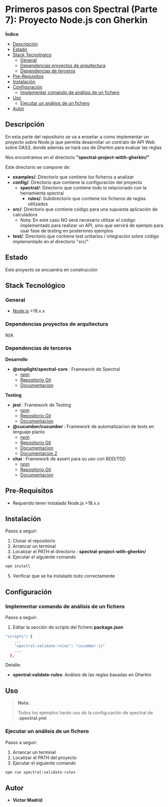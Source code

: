 <h1>Primeros pasos con Spectral (Parte 7): Proyecto Node.js con Gherkin</h1>





**Índice**
- [Descripción](#descripción)
- [Estado](#estado)
- [Stack Tecnológico](#stack-tecnológico)
  - [General](#general)
  - [Dependencias proyectos de arquitectura](#dependencias-proyectos-de-arquitectura)
  - [Dependencias de terceros](#dependencias-de-terceros)
- [Pre-Requisitos](#pre-requisitos)
- [Instalación](#instalación)
- [Configuración](#configuración)
  - [Implementar comando de análisis de un fichero](#implementar-comando-de-análisis-de-un-fichero)
- [Uso](#uso)
  - [Ejecutar un análisis de un fichero](#ejecutar-un-análisis-de-un-fichero)
- [Autor](#autor)





## Descripción

En esta parte del repositorio se va a enseñar a como implementar un proyecto sobre Node.js que permita desarrollar un contrato de API Web sobre OAS3, donde además se hará uso de Gherkin para evaluar las reglas

Nos encontramos en el directorio **"spectral-project-witth-gherkin/"**

Este directorio se compone de:

* **examples/**: Directorio que contiene los ficheros a analizar
* **config/**: Directorio que contiene la configuración del proyecto
  * **spectral/**: Directorio que contiene todo lo relacionado con la herramienta spectral
    * **rules/**: Subdirectorio que contiene los ficheros de reglas utilizados
* **src/**: Directorio que contiene código para una supuesta aplicación de calculadora
  * Nota: En este caso NO será necesario utilizar el código implementado para realizar un API, sino que servirá de ejemplo para usar fase de testing en posteriores ejemplos
* **test/**: Directorio que contiene test unitarios / integración sobre código implementado en el directorio "src/"




## Estado

Este proyecto se encuentra en construcción





## Stack Tecnológico

### General

* [Node.js](https://nodejs.org/es) >18.x.x


### Dependencias proyectos de arquitectura

N/A


### Dependencias de terceros

**Desarrollo**

* **@stoplight/spectral-core** : Framework de Spectral
  * [npm](https://www.npmjs.com/package/@stoplight/spectral-core)
  * [Repositorio Git](https://github.com/stoplightio/spectral)
  * [Documentacion](https://stoplight.io/open-source/spectral)


**Testing**

* **jest** : Framework de Testing
  * [npm](https://www.npmjs.com/package/jest)
  * [Repositorio Git](https://github.com/jestjs/jest)
  * [Documentacion](https://jestjs.io/)
* **@cucumber/cucumber** : Framework de automatizacion de tests en lenguaje planto
  * [npm](https://www.npmjs.com/package/@cucumber/cucumber)
  * [Repositorio Git](https://github.com/cucumber/cucumber-js)
  * [Documentacion](https://cucumber.io/)
  * [Documentacion 2](https://cucumber.io/docs/cucumber/)
* **chai** : Framework de assert para su uso con BDD/TDD
  * [npm](https://www.npmjs.com/package/chai)
  * [Repositorio Git](https://github.com/chaijs/chai)
  * [Documentacion](https://www.chaijs.com/)





## Pre-Requisitos

* Requerido tener instalado Node.js >18.x.x





## Instalación

Pasos a seguir:

1. Clonar el repositorio
2. Arrancar un terminal
3. Localizar el PATH el directorio : **spectral-project-with-gherkin/**
4. Ejecutar el siguiente comando

```bash
npm install
```

5. Verificar que se ha instalado todo correctamente





## Configuración

### Implementar comando de análisis de un fichero

Pasos a seguir:

1. Editar la sección de scripts del fichero **package.json**

```bash
"scripts": {
    ...
    "spectral:validate-rules": "cucumber-js"
    ...
  },
```

Detalle:

* **spectral:validate-rules**: Análisis de las reglas basadas en Gherkin




## Uso

>**Nota:**
>
>Todos los ejemplos harán uso de la configuración de spectral de **.spectral.yml**


### Ejecutar un análisis de un fichero

Pasos a seguir:

1. Arrancar un terminal
2. Localizar el PATH del proyecto
3. Ejecutar el siguiente comando

```bash
npm run spectral:validate-rules
```







## Autor

* **Víctor Madrid**